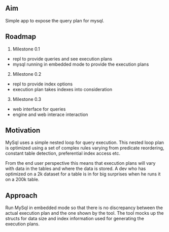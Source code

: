 ## Aim

Simple app to expose the query plan for mysql.

## Roadmap

1. Milestone 0.1 
  - repl to provide queries and see execution plans
  - mysql running in embedded mode to provide the execution plans

2. Milestone 0.2
  - repl to provide index options
  - execution plan takes indexes into consideration
               
3. Milestone 0.3 
  -  web interface for queries
  -  engine and web interace interaction 
                   
## Motivation

MySql uses a simple nested loop for query execution. 
This nested loop plan is optimized using a set of complex rules varying from 
predicate reordering, constant table detection, preferential index access etc.

From the end user perspective this means that execution plans will vary with data in the tables and where the data is stored.
A dev who has optimized on a 2k dataset for a table is in for big surprises when he runs it on a 200k table.

## Approach

Run MySql in embedded mode so that there is no discrepancy between the actual execution plan and the one shown by the tool. 
The tool mocks up the structs for data size and index information used for generating the execution plans.
